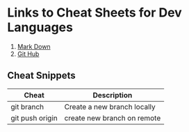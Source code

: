 # Links to Cheat Sheets for Dev Languages

1. [Mark Down](https://github.com/adam-p/markdown-here/wiki/Markdown-Here-Cheatsheet) 
2. [Git Hub](https://services.github.com/on-demand/downloads/github-git-cheat-sheet.pdf)

## Cheat Snippets
Cheat | Description
--- | ---
git branch <new branch> | Create a new branch locally
git push origin <new branch> | create new branch on remote
